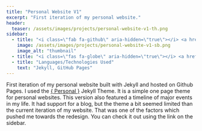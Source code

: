 ```yaml
---
title: "Personal Website V1"
excerpt: "First iteration of my personal website."
header:
  teaser: /assets/images/projects/personal-website-v1-th.png
sidebar:
  - title: "<i class=\"fab fa-github\" aria-hidden=\"true\"></i> <a href=\"https://github.com/yashketkar/v1\">GitHub Repo</a>"
    image: /assets/images/projects/personal-website-v1-sb.png
    image_alt: "thumbnail"
  - title: "<i class=\"fas fa-globe\" aria-hidden=\"true\"></i> <a href=\"https://yashketkar.com/v1/\">Visit Website</a>"
  - title: "Languages/Technologies Used"
    text: "Jekyll, GitHub Pages"
---
```

First iteration of my personal website built with Jekyll and hosted on Github Pages. I used the [{ Personal }](https://github.com/le4ker/personal-jekyll-theme) Jekyll Theme. It is a simple one page theme for personal websites. This version also featured a timeline of major events in my life. It had support for a blog, but the theme a bit seemed limited than the current iteration of my website. That was one of the factors which pushed me towards the redesign. You can check it out using the link on the sidebar.
